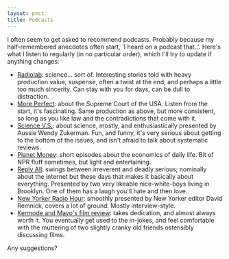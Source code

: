 ```yaml
---
layout: post
title: Podcasts
---
```

I often seem to get asked to recommend podcasts. Probably because my half-remembered anecdotes often start, 'I heard on a podcast that..'. Here's what I listen to regularly (in no particular order), which I'll try to update if anything changes:

- [Radiolab](http://www.radiolab.org): science... sort of. Interesting stories told with heavy production value, suspense, often a twist at the end, and perhaps a little too much sincerity. Can stay with you for days, can be dull to distraction. 
- [More Perfect](https://www.wnycstudios.org/shows/radiolabmoreperfect): about the Supreme Court of the USA. Listen from the start, it's fascinating. Same production as above, but more consistent, so long as you like law and the contradictions that come with it. 
- [Science V.S.](https://www.gimletmedia.com/science-vs): about science, mostly, and enthusiastically presented by Aussie Wendy Zukerman. Fun, and funny, it's very serious about getting to the bottom of the issues, and isn't afraid to talk about systematic reviews.
- [Planet Money](https://www.npr.org/sections/money/): short episodes about the economics of daily life. Bit of NPR fluff sometimes, but light and entertaining. 
- [Reply All](https://www.gimletmedia.com/reply-all): swings between irreverent and deadly serious; nominally about the internet but these days that makes it basically about everything. Presented by two very likeable nice-white-boys living in Brooklyn. One of them has a laugh you'll hate and then love. 
- [New Yorker Radio Hour](https://www.newyorker.com/podcast): smoothly presented by New Yorker editor David Remnick, covers a lot of ground. Mostly interview-style. 
- [Kermode and Mayo's film review](https://www.bbc.co.uk/programmes/b00lvdrj/episodes/downloads): takes dedication, and almost always worth it. You eventually get used to the in-jokes, and feel comfortable with the muttering of two slightly cranky old friends ostensibly discussing films. 

 Any suggestions?
